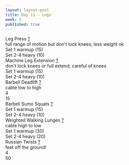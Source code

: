 ```yaml
---
layout: layout-post
title: Day 11 — Legs
week: 2
published: true
---
```


<div class="ex_list">

  <div class="ex">
    <div class="name">
      Leg Press
      <a href="https://www.youtube.com/watch?v=CHPHn-OnTqE" target="_blank">?</a>
      <div class="note">full range of motion but don't lock knees; less weight ok</div>
    </div>
    <div class="set">Set 1 warmup (15)</div>
    <div class="rep">Set 2-4 heavy (10)</div>
  </div>

  <div class="ex">
    <div class="name">
      Machine Leg Extension
      <a href="https://www.youtube.com/watch?v=mlXPNdw2Sns" target="_blank">?</a>
      <div class="note">don't lock knees or full extend; careful of knees</div>
    </div>
    <div class="set">Set 1 warmup (15)</div>
    <div class="rep">Set 2-4 heavy (10)</div>
  </div>

  <div class="ex">
    <div class="name">
      Barbell Deadlift
      <a href="https://www.youtube.com/watch?v=sLqn0uP6iCU" target="_blank">?</a>
      <div class="note">cable low to high</div>
    </div>
    <div class="set">4</div>
    <div class="rep">15</div>
  </div>

  <div class="ex">
    <div class="name">
      Barbell Sumo Squats
      <a href="https://www.youtube.com/watch?v=NdNQ51TJPZw" target="_blank">?</a>
    </div>
    <div class="set">Set 1 warmup (15)</div>
    <div class="rep">Set 2-4 heavy (10)</div>
  </div>

  <div class="ex">
    <div class="name">
      Weighted Walking Lunges
      <a href="https://www.youtube.com/watch?v=YYWhkctnP2o" target="_blank">?</a>
      <div class="note">cable high to low</div>
    </div>
    <div class="set">Set 1 warmup (30)</div>
    <div class="rep">Set 2-4 heavy (20)</div>
  </div>

  <div class="ex">
    <div class="name">
      Russian Twists
      <a href="https://www.youtube.com/watch?v=WRylMkvahjM" target="_blank">?</a>
      <div class="note">feet off the ground!</div>
    </div>
    <div class="set">4</div>
    <div class="rep">50</div>
  </div>

</div>



